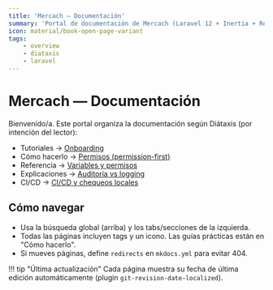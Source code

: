 ```yaml
---
title: 'Mercach — Documentación'
summary: 'Portal de documentación de Mercach (Laravel 12 + Inertia + React), organizado por Diátaxis (Tutoriales, Cómo hacerlo, Referencia, Explicaciones).'
icon: material/book-open-page-variant
tags:
    - overview
    - diataxis
    - laravel
---
```


# Mercach — Documentación

Bienvenido/a. Este portal organiza la documentación según Diátaxis (por intención del lector):

- Tutoriales → [Onboarding](tutorials/onboarding.md)
- Cómo hacerlo → [Permisos (permission-first)](how-to/permisos-permission-first.md)
- Referencia → [Variables y permisos](reference/variables-y-permisos.md)
- Explicaciones → [Auditoría vs logging](explanations/auditoria-vs-logging.md)
- CI/CD → [CI/CD y chequeos locales](ci-cd.md)

## Cómo navegar

- Usa la búsqueda global (arriba) y los tabs/secciones de la izquierda.
- Todas las páginas incluyen tags y un icono. Las guías prácticas están en "Cómo hacerlo".
- Si mueves páginas, define `redirects` en `mkdocs.yml` para evitar 404.

!!! tip "Última actualización"
Cada página muestra su fecha de última edición automáticamente (plugin `git-revision-date-localized`).
